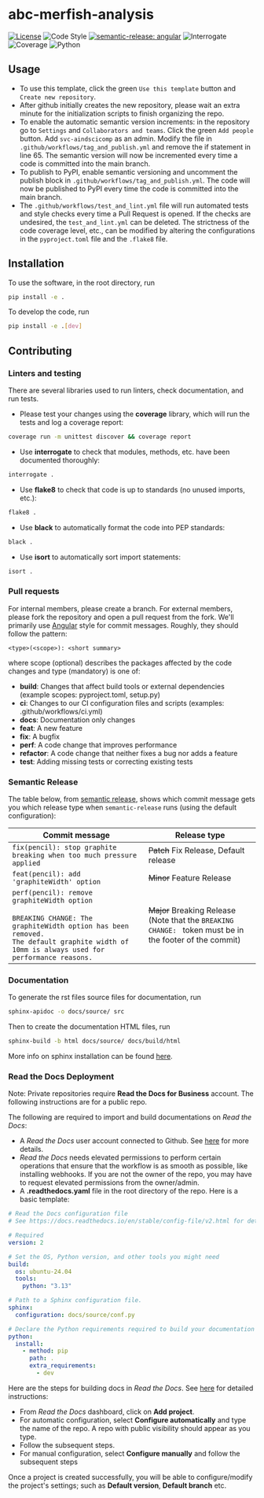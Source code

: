 # abc-merfish-analysis

[![License](https://img.shields.io/badge/license-MIT-brightgreen)](LICENSE)
![Code Style](https://img.shields.io/badge/code%20style-black-black)
[![semantic-release: angular](https://img.shields.io/badge/semantic--release-angular-e10079?logo=semantic-release)](https://github.com/semantic-release/semantic-release)
![Interrogate](https://img.shields.io/badge/interrogate-100.0%25-brightgreen)
![Coverage](https://img.shields.io/badge/coverage-100%25-brightgreen?logo=codecov)
![Python](https://img.shields.io/badge/python->=3.10-blue?logo=python)



## Usage
 - To use this template, click the green `Use this template` button and `Create new repository`.
 - After github initially creates the new repository, please wait an extra minute for the initialization scripts to finish organizing the repo.
 - To enable the automatic semantic version increments: in the repository go to `Settings` and `Collaborators and teams`. Click the green `Add people` button. Add `svc-aindscicomp` as an admin. Modify the file in `.github/workflows/tag_and_publish.yml` and remove the if statement in line 65. The semantic version will now be incremented every time a code is committed into the main branch.
 - To publish to PyPI, enable semantic versioning and uncomment the publish block in `.github/workflows/tag_and_publish.yml`. The code will now be published to PyPI every time the code is committed into the main branch.
 - The `.github/workflows/test_and_lint.yml` file will run automated tests and style checks every time a Pull Request is opened. If the checks are undesired, the `test_and_lint.yml` can be deleted. The strictness of the code coverage level, etc., can be modified by altering the configurations in the `pyproject.toml` file and the `.flake8` file.

## Installation
To use the software, in the root directory, run
```bash
pip install -e .
```

To develop the code, run
```bash
pip install -e .[dev]
```

## Contributing

### Linters and testing

There are several libraries used to run linters, check documentation, and run tests.

- Please test your changes using the **coverage** library, which will run the tests and log a coverage report:

```bash
coverage run -m unittest discover && coverage report
```

- Use **interrogate** to check that modules, methods, etc. have been documented thoroughly:

```bash
interrogate .
```

- Use **flake8** to check that code is up to standards (no unused imports, etc.):
```bash
flake8 .
```

- Use **black** to automatically format the code into PEP standards:
```bash
black .
```

- Use **isort** to automatically sort import statements:
```bash
isort .
```

### Pull requests

For internal members, please create a branch. For external members, please fork the repository and open a pull request from the fork. We'll primarily use [Angular](https://github.com/angular/angular/blob/main/CONTRIBUTING.md#commit) style for commit messages. Roughly, they should follow the pattern:
```text
<type>(<scope>): <short summary>
```

where scope (optional) describes the packages affected by the code changes and type (mandatory) is one of:

- **build**: Changes that affect build tools or external dependencies (example scopes: pyproject.toml, setup.py)
- **ci**: Changes to our CI configuration files and scripts (examples: .github/workflows/ci.yml)
- **docs**: Documentation only changes
- **feat**: A new feature
- **fix**: A bugfix
- **perf**: A code change that improves performance
- **refactor**: A code change that neither fixes a bug nor adds a feature
- **test**: Adding missing tests or correcting existing tests

### Semantic Release

The table below, from [semantic release](https://github.com/semantic-release/semantic-release), shows which commit message gets you which release type when `semantic-release` runs (using the default configuration):

| Commit message                                                                                                                                                                                   | Release type                                                                                                    |
| ------------------------------------------------------------------------------------------------------------------------------------------------------------------------------------------------ | --------------------------------------------------------------------------------------------------------------- |
| `fix(pencil): stop graphite breaking when too much pressure applied`                                                                                                                             | ~~Patch~~ Fix Release, Default release                                                                          |
| `feat(pencil): add 'graphiteWidth' option`                                                                                                                                                       | ~~Minor~~ Feature Release                                                                                       |
| `perf(pencil): remove graphiteWidth option`<br><br>`BREAKING CHANGE: The graphiteWidth option has been removed.`<br>`The default graphite width of 10mm is always used for performance reasons.` | ~~Major~~ Breaking Release <br /> (Note that the `BREAKING CHANGE: ` token must be in the footer of the commit) |

### Documentation
To generate the rst files source files for documentation, run
```bash
sphinx-apidoc -o docs/source/ src
```
Then to create the documentation HTML files, run
```bash
sphinx-build -b html docs/source/ docs/build/html
```
More info on sphinx installation can be found [here](https://www.sphinx-doc.org/en/master/usage/installation.html).

### Read the Docs Deployment
Note: Private repositories require **Read the Docs for Business** account. The following instructions are for a public repo.

The following are required to import and build documentations on *Read the Docs*:
- A *Read the Docs* user account connected to Github. See [here](https://docs.readthedocs.com/platform/stable/guides/connecting-git-account.html) for more details.
- *Read the Docs* needs elevated permissions to perform certain operations that ensure that the workflow is as smooth as possible, like installing webhooks. If you are not the owner of the repo, you may have to request elevated permissions from the owner/admin. 
- A **.readthedocs.yaml** file in the root directory of the repo. Here is a basic template:
```yaml
# Read the Docs configuration file
# See https://docs.readthedocs.io/en/stable/config-file/v2.html for details

# Required
version: 2

# Set the OS, Python version, and other tools you might need
build:
  os: ubuntu-24.04
  tools:
    python: "3.13"

# Path to a Sphinx configuration file.
sphinx:
  configuration: docs/source/conf.py

# Declare the Python requirements required to build your documentation
python:
  install:
    - method: pip
      path: .
      extra_requirements:
        - dev
```

Here are the steps for building docs in *Read the Docs*. See [here](https://docs.readthedocs.com/platform/stable/intro/add-project.html) for detailed instructions:
- From *Read the Docs* dashboard, click on **Add project**.
- For automatic configuration, select **Configure automatically** and type the name of the repo. A repo with public visibility should appear as you type. 
- Follow the subsequent steps.
- For manual configuration, select **Configure manually** and follow the subsequent steps

Once a project is created successfully, you will be able to configure/modify the project's settings; such as **Default version**, **Default branch** etc.

